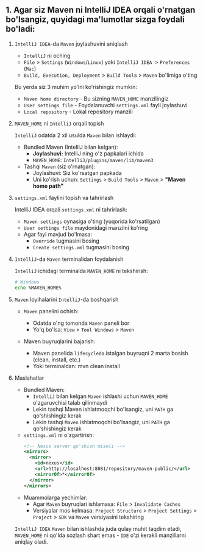 ## 1. Agar siz Maven ni IntelliJ IDEA orqali o'rnatgan bo'lsangiz, quyidagi ma'lumotlar sizga foydali bo'ladi:

1. `IntelliJ IDEA`-da `Maven` joylashuvini aniqlash

    - `IntelliJ` ni oching
    - `File` > `Settings` (`Windows`/`Linux`) yoki `IntelliJ IDEA `> `Preferences` (`Mac`) 
    - `Build, Execution, Deployment` > `Build Tool`s > `Maven` bo'limiga o'ting

    Bu yerda siz 3 muhim yo'lni ko'rishingiz mumkin:

    - `Maven home directory` - Bu sizning `MAVEN_HOME` manzilingiz
    - `User settings file` - Foydalanuvchi `settings.xml` fayli joylashuvi
    - `Local repository` - Lokal repository manzili
   
2. `MAVEN_HOME` ni `IntelliJ` orqali topish

   `IntelliJ` odatda 2 xil usulda `Maven` bilan ishlaydi:

   - Bundled Maven (IntelliJ bilan kelgan):
     - **Joylashuvi:** IntelliJ ning o'z papkalari ichida
     - `MAVEN_HOME`: `IntelliJ/plugins/maven/lib/maven3`
   - Tashqi `Maven` (siz o'rnatgan):
     - Joylashuvi: Siz ko'rsatgan papkada
     - Uni ko'rish uchun: `Settings` > `Build Tools` > `Maven` > **"Maven home path"**

3. `settings.xml` faylini topish va tahrirlash

   IntelliJ IDEA orqali `settings.xml` ni tahrirlash:

    - `Maven settings` oynasiga o'ting (yuqorida ko'rsatilgan)
    - `User settings file` maydonidagi manzilni ko'ring
    - Agar fayl mavjud bo'lmasa:
      - `Override` tugmasini bosing
      - `Create settings.xml` tugmasini bosing

4. `IntelliJ`-da `Maven` terminalidan foydalanish

   `IntelliJ` ichidagi terminalda `MAVEN_HOME` ni tekshirish:

    ```bash
    # Windows
    echo %MAVEN_HOME%
    ```

5. `Maven` loyihalarini `IntelliJ`-da boshqarish

   - `Maven` panelini ochish:
     - Odatda o'ng tomonda `Maven` paneli bor
     - Yo'q bo'lsa: `View` > `Tool Windows` > `Maven`
   
   - Maven buyruqlarini bajarish:
     - Maven panelida `lifecycleda` istalgan buyruqni 2 marta bosish (clean, install, etc.)
     - Yoki terminaldan: mvn clean install

6. Maslahatlar

    - Bundled Maven:
      - `IntelliJ` bilan kelgan `Maven` ishlashi uchun `MAVEN_HOME` o'zgaruvchisi talab qilinmaydi
      - Lekin tashqi Maven ishlatmoqchi bo'lsangiz, uni `PATH` ga qo'shishingiz kerak
      - Lekin tashqi `Maven` ishlatmoqchi bo'lsangiz, uni `PATH` ga qo'shishingiz kerak
    - `settings.xml` ni o'zgartirish:
       ```xml
       <!-- Nexus server qo'shish misoli -->
       <mirrors>
         <mirror>
           <id>nexus</id>
           <url>http://localhost:8081/repository/maven-public/</url>
           <mirrorOf>*</mirrorOf>
         </mirror>
       </mirrors>
       ```
    - Muammolarga yechimlar:
      - Agar `Maven` buyruqlari ishlamasa: `File` > `Invalidate Caches`
      - Versiyalar mos kelmasa: `Project Structure` > `Project Settings` > `Project` > `SDK` va `Maven` versiyasini tekshiring

   `IntelliJ IDEA` `Maven` bilan ishlashda juda qulay muhit taqdim etadi, `MAVEN_HOME` ni qo'lda sozlash shart emas - `IDE` o'zi kerakli manzillarni aniqlay oladi.























































































